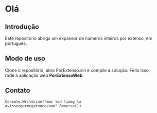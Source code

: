 <h1>Olá</h1>
<h2>Introdução</h2>
<p>Este repositório abriga um expansor de números inteiros por extenso, em português.</p>
<h2>Modo de uso</h2>
<p>Clone o repositório, abra PorExtenso.sln e compile a solução. Feito isso, rode a aplicação web <strong>PorExtensoWeb</strong>.</p>
<h2>Contato</h2>
<p><code>Console.WriteLine("moc tod liamg ta avissergermegatnocasson".Reverse())</code></p>
